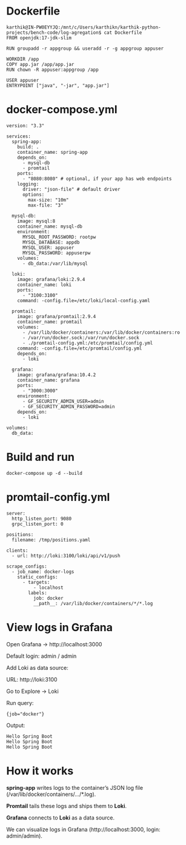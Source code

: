 # Dockerfile
```
karthik@IN-PW0EYYJQ:/mnt/c/Users/karthikn/karthik-python-projects/bench-code/log-agregation$ cat Dockerfile
FROM openjdk:17-jdk-slim

RUN groupadd -r appgroup && useradd -r -g appgroup appuser

WORKDIR /app
COPY app.jar /app/app.jar
RUN chown -R appuser:appgroup /app

USER appuser
ENTRYPOINT ["java", "-jar", "app.jar"]
```
# docker-compose.yml
```
version: "3.3"

services:
  spring-app:
    build: .
    container_name: spring-app
    depends_on:
      - mysql-db
      - promtail
    ports:
      - "8080:8080" # optional, if your app has web endpoints
    logging:
      driver: "json-file" # default driver
      options:
        max-size: "10m"
        max-file: "3"

  mysql-db:
    image: mysql:8
    container_name: mysql-db
    environment:
      MYSQL_ROOT_PASSWORD: rootpw
      MYSQL_DATABASE: appdb
      MYSQL_USER: appuser
      MYSQL_PASSWORD: appuserpw
    volumes:
      - db_data:/var/lib/mysql

  loki:
    image: grafana/loki:2.9.4
    container_name: loki
    ports:
      - "3100:3100"
    command: -config.file=/etc/loki/local-config.yaml

  promtail:
    image: grafana/promtail:2.9.4
    container_name: promtail
    volumes:
      - /var/lib/docker/containers:/var/lib/docker/containers:ro
      - /var/run/docker.sock:/var/run/docker.sock
      - ./promtail-config.yml:/etc/promtail/config.yml
    command: -config.file=/etc/promtail/config.yml
    depends_on:
      - loki

  grafana:
    image: grafana/grafana:10.4.2
    container_name: grafana
    ports:
      - "3000:3000"
    environment:
      - GF_SECURITY_ADMIN_USER=admin
      - GF_SECURITY_ADMIN_PASSWORD=admin
    depends_on:
      - loki

volumes:
  db_data:
```
# Build and run
```
docker-compose up -d --build
```
# promtail-config.yml
```
server:
  http_listen_port: 9080
  grpc_listen_port: 0

positions:
  filename: /tmp/positions.yaml

clients:
  - url: http://loki:3100/loki/api/v1/push

scrape_configs:
  - job_name: docker-logs
    static_configs:
      - targets:
          - localhost
        labels:
          job: docker
          __path__: /var/lib/docker/containers/*/*.log
```

# View logs in Grafana
Open Grafana → http://localhost:3000

Default login: admin / admin

Add Loki as data source:

URL: http://loki:3100

Go to Explore → Loki

Run query:
```
{job="docker"}
```
Output:
```
Hello Spring Boot
Hello Spring Boot
Hello Spring Boot
```

# How it works
**spring-app** writes logs to the container’s JSON log file (/var/lib/docker/containers/.../*.log).

**Promtail** tails these logs and ships them to **Loki**.

**Grafana** connects to **Loki** as a data source.

We can visualize logs in Grafana (http://localhost:3000, login: admin/admin).
